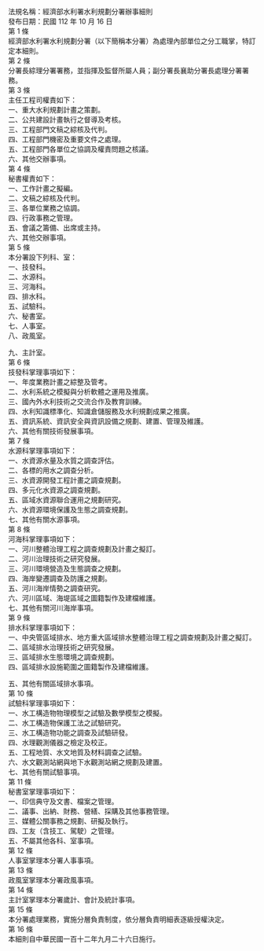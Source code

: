 法規名稱：經濟部水利署水利規劃分署辦事細則  
發布日期：民國 112 年 10 月 16 日  
第 1 條  
經濟部水利署水利規劃分署（以下簡稱本分署）為處理內部單位之分工職掌，特訂定本細則。  
第 2 條  
分署長綜理分署署務，並指揮及監督所屬人員；副分署長襄助分署長處理分署署務。  
第 3 條  
主任工程司權責如下：  
一、重大水利規劃計畫之策劃。  
二、公共建設計畫執行之督導及考核。  
三、工程部門文稿之綜核及代判。  
四、工程部門機密及重要文件之處理。  
五、工程部門各單位之協調及權責問題之核議。  
六、其他交辦事項。  
第 4 條  
秘書權責如下：  
一、工作計畫之擬編。  
二、文稿之綜核及代判。  
三、各單位業務之協調。  
四、行政事務之管理。  
五、會議之籌備、出席或主持。  
六、其他交辦事項。  
第 5 條  
本分署設下列科、室：  
一、技發科。  
二、水源科。  
三、河海科。  
四、排水科。  
五、試驗科。  
六、秘書室。  
七、人事室。  
八、政風室。  


九、主計室。  
第 6 條  
技發科掌理事項如下：  
一、年度業務計畫之綜整及管考。  
二、水利系統之模擬與分析軟體之運用及推廣。  
三、國內外水利技術之交流合作及教育訓練。  
四、水利知識標準化、知識倉儲服務及水利規劃成果之推廣。  
五、資訊系統、資訊安全與資訊設備之規劃、建置、管理及維護。  
六、其他有關技術發展事項。  
第 7 條  
水源科掌理事項如下：  
一、水資源水量及水質之調查評估。  
二、各標的用水之調查分析。  
三、水資源開發工程計畫之調查規劃。  
四、多元化水資源之調查規劃。  
五、區域水資源聯合運用之規劃研究。  
六、水資源環境保護及生態之調查規劃。  
七、其他有關水源事項。  
第 8 條  
河海科掌理事項如下：  
一、河川整體治理工程之調查規劃及計畫之擬訂。  
二、河川治理技術之研究發展。  
三、河川環境營造及生態調查之規劃。  
四、海岸變遷調查及防護之規劃。  
五、河川海岸情勢之調查研究。  
六、河川區域、海堤區域之圖籍製作及建檔維護。  
七、其他有關河川海岸事項。  
第 9 條  
排水科掌理事項如下：  
一、中央管區域排水、地方重大區域排水整體治理工程之調查規劃及計畫之擬訂。  
二、區域排水治理技術之研究發展。  
三、區域排水生態環境之調查規劃。  
四、區域排水設施範圍之圖籍製作及建檔維護。  


五、其他有關區域排水事項。  
第 10 條  
試驗科掌理事項如下：  
一、水工構造物物理模型之試驗及數學模型之模擬。  
二、水工構造物保護工法之試驗研究。  
三、水工構造物功能之調查及試驗研發。  
四、水理觀測儀器之檢定及校正。  
五、工程地質、水文地質及材料調查之試驗。  
六、水文觀測站網與地下水觀測站網之規劃及建置。  
七、其他有關試驗事項。  
第 11 條  
秘書室掌理事項如下：  
一、印信典守及文書、檔案之管理。  
二、議事、出納、財務、營繕、採購及其他事務管理。  
三、媒體公關事務之規劃、研擬及執行。  
四、工友（含技工、駕駛）之管理。  
五、不屬其他各科、室事項。  
第 12 條  
人事室掌理本分署人事事項。  
第 13 條  
政風室掌理本分署政風事項。  
第 14 條  
主計室掌理本分署歲計、會計及統計事項。  
第 15 條  
本分署處理業務，實施分層負責制度，依分層負責明細表逐級授權決定。  
第 16 條  
本細則自中華民國一百十二年九月二十六日施行。  


